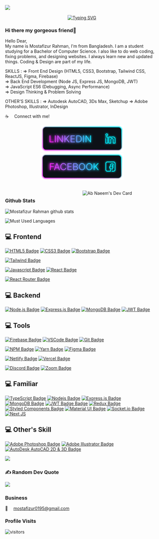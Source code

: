 <img src='assets/assets/Blue Gaming Facebook Cover.gif'>


<p align="center"><a href="https://git.io/typing-svg"><img src="https://readme-typing-svg.demolab.com?font=Fira+Code&pause=1000&center=true&vCenter=true&width=550&lines=I'm+a+Frontend+Developer;I'm+a+Backend+Developer;" alt="Typing SVG" /></a></p>

### Hi there my gorgeous friend👋

Hello Dear, <br/>
My name is Mostafizur Rahman, I'm from Bangladesh. I am a student studying for a Bachelor of Computer Science. I also like to do web coding, fixing problems, and designing websites. I always learn new and updated things. Coding & Design are part of my life.

SKILLS :
=> Front End Design (HTML5, CSS3, Bootstrap, Tailwind CSS, ReactJS, Figma, Firebase)
<br/>
=> Back End Development (Node JS, Express JS, MongoDB, JWT) <br/>
=> JavaScript ES6 (Debugging, Async Performance) <br/>
=> Design Thinking & Problem Solving <br/>

OTHER'S SKILLS :
=> Autodesk AutoCAD, 3Ds Max, Sketchup
=> Adobe Photoshop, Illustrator, InDesign

:coffee: &emsp;Connect with me!
<br />

<p align="center">
    <!-- linkedIN -->
    <a target="_blank" href="https://www.linkedin.com/in/mostafizur-pro/">
    <img src='assets/icons/Linkedin.png'>
    </a>
    <!-- Facebook -->
    <a target="_blank" href="https://www.facebook.com/mostafizur.proo">
    <img src='assets/icons/Facebook.png'>
    </a>
    <!-- Twitter -->
    <!-- <a target="_blank" href="mostafizur0195@gmail.com">
    <img src='assets/icons/'>  </a> -->
</p>
<br />
<!-- [![Facebook Badge](https://img.shields.io/badge/Facebook-1877F2?style=for-the-badge&logo=facebook&logoColor=white)](https://www.facebook.com/mostafizur.proo) [![Linkedin Badge](https://img.shields.io/badge/LinkedIn-0077B5?style=for-the-badge&logo=linkedin&logoColor=white)](https://www.linkedin.com/in/mostafizur-pro/) [![Mail Badge](https://img.shields.io/badge/Gmail-D14836?style=for-the-badge&logo=gmail&logoColor=white)](mailto:mostafizur0195@gmail.com)
 -->
<a href="https://app.daily.dev/
Mostafizur-Pro">
<img src="https://api.daily.dev/devcards/b938f35fbd7645579d970bb20950bfd6.png?r=zpd" align="right" width="250" alt="Ab Naeem's Dev Card"/>
</a>

### Github Stats

![Mostafizur Rahman github stats](https://github-readme-stats.vercel.app/api?username=Mostafizur-Pro&count_private=true&theme=tokyonight&hide=contribs,prs)

![Must Used Languages](https://github-readme-stats.vercel.app/api/top-langs/?username=Mostafizur-Pro&layout=compact&theme=tokyonight&hide")

<!-- ## 💻 Things I code with -->

## 💻 Frontend

[![HTML5 Badge](https://img.shields.io/badge/-Html5-E34c26?style=for-the-badge&labelColor=black&logo=html5&logoColor=E34c26)](#)
[![CSS3 Badge](https://img.shields.io/badge/CSS3-1572B6?style=for-the-badge&labelColor=black&logo=css3&logoColor=1572B6)](#)
[![Bootstrap Badge](https://img.shields.io/badge/Bootstrap-553C7B?style=for-the-badge&labelColor=black&logo=bootstrap&logoColor=553C7B)](#)

[![Tailwind Badge](https://img.shields.io/badge/Tailwind%20CSS-092749?style=for-the-badge&logo=tailwindcss&logoColor=06B6D4&labelColor=000000)](#)

[![Javascript Badge](https://img.shields.io/badge/-Javascript-F0DB4F?style=for-the-badge&labelColor=black&logo=javascript&logoColor=F0DB4F)](#)
[![React Badge](https://img.shields.io/badge/-React-61DBFB?style=for-the-badge&labelColor=black&logo=react&logoColor=61DBFB)](#)

[![React Router Badge](https://img.shields.io/badge/React_Router-CA4245?style=for-the-badge&labelColor=black&logo=react-router&logoColor=CA4245)](#)

## 💻 Backend

[![Node.js Badge](https://img.shields.io/badge/-Nodejs-3C873A?style=for-the-badge&labelColor=black&logo=node.js&logoColor=3C873A)](#)
[![Express.js Badge](https://img.shields.io/badge/Express.js-000000?style=for-the-badge&logo=express&logoColor=white)](#)
[![MongoDB Badge](https://img.shields.io/badge/MongoDB-4EA94B?style=for-the-badge&labelColor=black&logo=mongodb&logoColor=4EA94B)](#)
[![JWT Badge](https://img.shields.io/badge/JWT-black?style=for-the-badge&logo=JSON%20web%20tokens&logoColor=00ADEF)](#)

## 💻 Tools

[![Firebase Badge](https://img.shields.io/badge/firebase-FFCA28.svg?&style=for-the-badge&labelColor=black&logo=firebase&logoColor=FFCA28)](#)
[![VSCode Badge](https://img.shields.io/badge/Visual_Studio-0078D7?style=for-the-badge&labelColor=black&logo=visual%20studio&logoColor=0078D7)](#)
[![Git Badge](https://img.shields.io/badge/Git-F05032?style=for-the-badge&labelColor=black&logo=git&logoColor=f34f29)](#)

[![NPM Badge](https://img.shields.io/badge/NPM-%23CC3534.svg?style=for-the-badge&labelColor=black&logo=npm&logoColor=CC3534)](#)
[![Yarn Badge](https://img.shields.io/badge/yarn-%232C8EBB.svg?style=for-the-badge&labelColor=black&logo=yarn&logoColor=2C8EBB)](#)
[![Figma Badge](https://img.shields.io/badge/figma-%23F24E1E.svg?style=for-the-badge&labelColor=black&logo=figma&logoColor=F24E1E)](#)

[![Netlify Badge](https://img.shields.io/badge/Netlify-00C7B7?style=for-the-badge&labelColor=black&logo=netlify&logoColor=#00C7B7)](#)
[![Vercel Badge](https://img.shields.io/badge/vercel-%23000000.svg?style=for-the-badge&labelColor=black&logo=vercel&logoColor=white)](#)

[![Discord Badge](https://img.shields.io/badge/Discord-7289DA?style=for-the-badge&labelColor=black&logo=discord&logoColor=7289DA)](#)
[![Zoom Badge](https://img.shields.io/badge/Zoom-2D8CFF?style=for-the-badge&labelColor=black&logo=zoom&logoColor=2D8CFF)](#)

## 💻 Familiar

[![TypeScript Badge](https://img.shields.io/badge/typescript-%23007ACC.svg?style=for-the-badge&labelColor=black&logo=typescript&logoColor=007ACC)](#)
[![Nodejs Badge](https://img.shields.io/badge/-Nodejs-3C873A?style=for-the-badge&labelColor=black&logo=node.js&logoColor=3C873A)](#)
[![Express.js Badge](https://img.shields.io/badge/Express.js-000000?style=for-the-badge&logo=express&logoColor=white)](#)
[![MongoDB Badge](https://img.shields.io/badge/MongoDB-4EA94B?style=for-the-badge&labelColor=black&logo=mongodb&logoColor=4EA94B)](#)
[![JWT Badge Badge](https://img.shields.io/badge/JWT-black?style=for-the-badge&logo=JSON%20web%20tokens&logoColor=00ADEF)](#)
[![Redux Badge](https://img.shields.io/badge/redux-%23593d88.svg?style=for-the-badge&labelColor=black&logo=redux&logoColor=593d88)](#)
[![Styled Components Badge](https://img.shields.io/badge/styled--components-DB7093?style=for-the-badge&labelColor=black&logo=styled-components&logoColor=DB7093)](#)
[![Material UI Badge](https://img.shields.io/badge/Material--UI-0081CB?style=for-the-badge&labelColor=black&logo=material-ui&logoColor=white)](#)
[![Socket.io Badge](https://img.shields.io/badge/Socket.io-black?style=for-the-badge&logo=socket.io&badgeColor=010101)](#)
[![Next JS](https://img.shields.io/badge/Next-black?style=for-the-badge&labelColor=black&logo=next.js&logoColor=white)](#)

## 💻 Other's Skill

[![Adobe Photoshop Badge](https://img.shields.io/badge/adobe_photoshop-%2331A8FF.svg?style=for-the-badge&labelColor=black&logo=adobephotoshop&logoColor=31A8FF)](#)
[![Adobe Illustrator Badge](https://img.shields.io/badge/adobe_illustrator-%23FF7D00.svg?style=for-the-badge&labelColor=black&logo=adobe%20illustrator&logoColor=FF7D00)](#)
[![AutoDesk AutoCAD 2D & 3D Badge](https://img.shields.io/badge/AutoDesk_AutoCAD-%23FF7D00.svg?style=for-the-badge&labelColor=black&logo=adobe%20autocad&logoColor=FF7D00)](#)

<!-- [![Next JS](https://img.shields.io/badge/Next-black?style=for-the-badge&labelColor=black&logo=next.js&logoColor=white)](#) -->
<!-- ![React Native](https://img.shields.io/badge/react_native-%2320232a.svg?style=for-the-badge&logo=react&logoColor=%2361DAFB) -->

![](https://github-readme-streak-stats.herokuapp.com/?user=Mostafizur-Pro&theme=react&hide_border=false)

### ✍️ Random Dev Quote

![](https://quotes-github-readme.vercel.app/api?type=horizontal&theme=radical)

### Business

:email: &emsp;mostafizur0195@gmail.com

### Profile Visits

![visitors](https://visitor-badge.glitch.me/badge?page_id=Mostafizur-Pro.Mostafizur-Pro)
